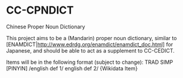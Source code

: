 # CC-CPNDICT
Chinese Proper Noun Dictionary

This project aims to be a (Mandarin) proper noun dictionary, similar to [ENAMDICT|http://www.edrdg.org/enamdict/enamdict_doc.html] for Japanese, and should be able to act as a supplement to CC-CEDICT.

Items will be in the following format (subject to change):
  TRAD SIMP [PINYIN] /english def 1/ english def 2/ {Wikidata Item}
